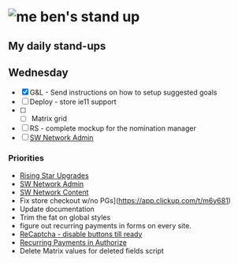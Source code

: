 # ![me](https://avatars2.githubusercontent.com/u/5232044?s=50&v=4) ben's stand up

## My daily stand-ups

## Wednesday

- [X] G&L - Send instructions on how to setup suggested goals
- [ ] Deploy - store ie11 support
- [ ] - [ ] Matrix grid
- [ ] RS - complete mockup for the nomination manager
- [ ] [SW Network Admin](https://app.clickup.com/8537154/v/l/li/54890360?pr=12760709)

### Priorities 
    
- [Rising Star Upgrades](https://app.clickup.com/8537154/v/l/f/27554943?pr=12707202)
- [SW Network Admin](https://app.clickup.com/8537154/v/l/li/54890360?pr=12760709)
- [SW Network Content](https://app.clickup.com/8537154/v/l/li/54892353?pr=12760709)
- Fix store checkout w/no PGs](https://app.clickup.com/t/m6y681)
- Update documentation
- Trim the fat on global styles
- figure out recurring payments in forms on every site.
- [ReCaptcha - disable buttons till ready](https://projects.madebyspeak.com/#/tasks/17598281)
- [Recurring Payments in Authorize](https://projects.madebyspeak.com/#/tasks/16411534)
- Delete Matrix values for deleted fields script
